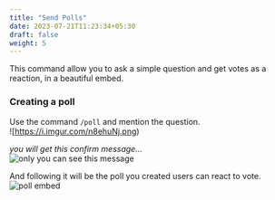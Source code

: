 ```yaml
---
title: "Send Polls"
date: 2023-07-21T11:23:34+05:30
draft: false
weight: 5
---
```


This command allow you to ask a simple question and get votes as a reaction, in a beautiful embed.

### Creating a poll

Use the command `/poll` and mention the question.\
![https://i.imgur.com/n8ehuNj.png)

_you will get this confirm message..._\
![only you can see this message](https://i.imgur.com/r3pXilY.png)

And following it will be the poll you created users can react to vote.\
![poll embed](https://i.imgur.com/nuSRDxs.png)
